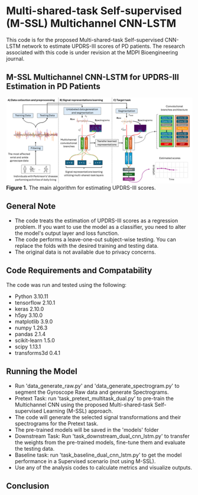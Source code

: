 # Multi-shared-task Self-supervised (M-SSL) Multichannel CNN-LSTM

This code is for the proposed Multi-shared-task Self-supervised CNN-LSTM network to estimate UPDRS-III scores of PD patients.
The research associated with this code is under revision at the MDPI Bioengineering journal.



## M-SSL Multichannel CNN-LSTM for UPDRS-III Estimation in PD Patients
![](figures/figure_main.png)
**Figure 1.** The main algorithm for estimating UPDRS-III scores.


## General Note
- The code treats the estimation of UPDRS-III scores as a regression problem. If you want to use the model as a classifier, you need to alter the model's output layer and loss function.
- The code performs a leave-one-out subject-wise testing. You can replace the folds with the desired training and testing data. 
- The original data is not available due to privacy concerns.


## Code Requirements and Compatability
The code was run and tested using the following:
- Python		3.10.11
- tensorflow	2.10.1
- keras			2.10.0
- h5py			3.10.0
- matplotlib	3.9.0
- numpy			1.26.3
- pandas		2.1.4
- scikit-learn	1.5.0
- scipy			1.13.1
- transforms3d	0.4.1


## Running the Model
- Run 'data_generate_raw.py' and 'data_generate_spectrogram.py' to segment the Gyroscope Raw data and generate Spectrograms.
- Pretext Task: run 'task_pretext_multitask_dual.py' to pre-train the Multichannel CNN using the proposed Multi-shared-task Self-supervised Learning (M-SSL) approach.
- The code will generate the selected signal transformations and their spectrograms for the Pretext task.
- The pre-trained models will be saved in the 'models' folder
- Downstream Task: Run 'task_downstream_dual_cnn_lstm.py' to transfer the weights from the pre-trained models, fine-tune them and evaluate the testing data.
- Baseline task: run 'task_baseline_dual_cnn_lstm.py' to get the model performance in a Supervised scenario (not using M-SSL).
- Use any of the analysis codes to calculate metrics and visualize outputs.


## Conclusion

